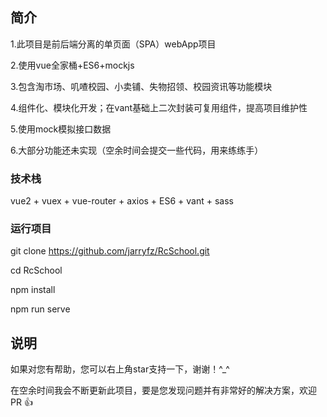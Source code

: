 ## 简介
1.此项目是前后端分离的单页面（SPA）webApp项目

2.使用vue全家桶+ES6+mockjs

3.包含淘市场、叽喳校园、小卖铺、失物招领、校园资讯等功能模块

4.组件化、模块化开发；在vant基础上二次封装可复用组件，提高项目维护性

5.使用mock模拟接口数据

6.大部分功能还未实现（空余时间会提交一些代码，用来练练手）

### 技术栈
vue2 + vuex + vue-router + axios + ES6 + vant + sass

### 运行项目
git clone https://github.com/jarryfz/RcSchool.git

cd RcSchool

npm install

npm run serve

## 说明
如果对您有帮助，您可以右上角star支持一下，谢谢！^_^

在空余时间我会不断更新此项目，要是您发现问题并有非常好的解决方案，欢迎 PR 👍




